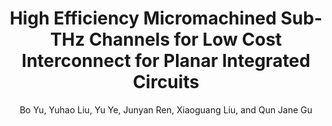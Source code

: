 ---
type: article
title: High Efficiency Micromachined Sub-THz Channels for Low Cost Interconnect for Planar Integrated Circuits
author: Bo Yu, Yuhao Liu, Yu Ye, Junyan Ren, Xiaoguang Liu, and Qun Jane Gu
journal: IEEE Transactions on Microwave Theory and Techniques
volume: 64
number: 1
year: 2016
month: Jan.
doi: 10.1109/TMTT.2015.2504443
pages: 96--105
publisher:
booktitle:
note: 
sort_key: 201601
bib_key: byu2016a
topic: thz-inter

---